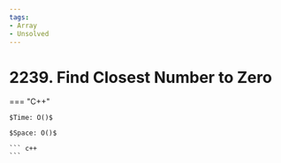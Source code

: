 ```yaml
---
tags:
- Array
- Unsolved
---
```



# 2239. Find Closest Number to Zero

=== "C++"

    $Time: O()$

    $Space: O()$

    ``` c++
    ```